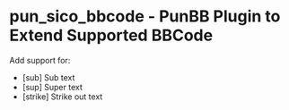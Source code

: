 pun_sico_bbcode - PunBB Plugin to Extend Supported BBCode
=========================================================

Add support for:
- [sub] Sub text <sub>
- [sup] Super text <sup>
- [strike] Strike out text <del>
